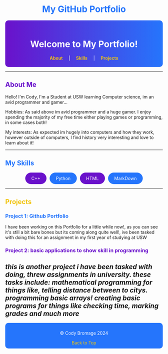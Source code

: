 # <div style="text-align: center; color: #2575fc;">My GitHub Portfolio</div>

<div align="center" style="background: linear-gradient(90deg, #6a11cb, #2575fc); padding: 20px; color: white; border-radius: 10px;">
    <h1>Welcome to My Portfolio!</h1>
    <nav>
        <a href="#about" style="color: #f1c40f; margin: 0 15px; text-decoration: none; font-weight: bold;">About</a> |
        <a href="#skills" style="color: #f1c40f; margin: 0 15px; text-decoration: none; font-weight: bold;">Skills</a> |
        <a href="#projects" style="color: #f1c40f; margin: 0 15px; text-decoration: none; font-weight: bold;">Projects</a> 
    </nav>
</div>

---

## <span style="color: #6a11cb;">About Me</span>

Hello! I'm Cody, I'm a Student at USW learning Computer science, im an avid programmer and gamer...

Hobbies: As said above im avid programmer and a huge gamer. I enjoy spending the majority of my free time either playing games or programming, in some cases both!

My interests: As expected im hugely into computers and how they work, however outside of computers, I find history very interesting and love to learn about it!

---

## <span style="color: #2575fc;">My Skills</span>

<div style="display: flex; flex-wrap: wrap; gap: 10px; justify-content: center;">
    <span style="background-color: #6a11cb; color: white; padding: 10px 20px; border-radius: 20px;">C++</span>
    <span style="background-color: #2575fc; color: white; padding: 10px 20px; border-radius: 20px;">Python</span>
    <span style="background-color: #6a11cb; color: white; padding: 10px 20px; border-radius: 20px;">HTML</span>
    <span style="background-color: #2575fc; color: white; padding: 10px 20px; border-radius: 20px;">MarkDown</span>
    
   
</div>

---

## <span style="color: #f1c40f;">Projects</span>

### <span style="color: #2575fc;">Project 1: Github Portfolio </span>
I have been working on this Portfolio for a little while now!, as you can see it's still a bit bare bones but
its coming along quite well!, ive been tasked with doing this for an assignment in my first year of studying at USW

### <span style="color: #6a11cb;">Project 2: basic applications to show skill in programming</span>
*this is another project i have been tasked with doing, threw assignments in university.
these tasks include: 
mathematical programming for things like, telling distance between to citys.
programming basic arrays!
creating basic programs for things like checking time, marking grades and much more*
---
<div align="center" style="background: #2575fc; color: white; padding: 10px; border-radius: 10px;">
    <p>&copy; Cody Bromage 2024 </p>
    <a href="#top" style="color: #f1c40f; text-decoration: none;">Back to Top</a>
</div>
